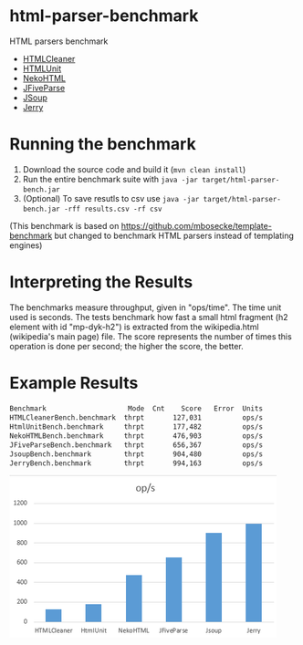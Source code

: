 html-parser-benchmark
================

HTML parsers benchmark

* [HTMLCleaner](http://htmlcleaner.sourceforge.net/)
* [HTMLUnit](https://github.com/HtmlUnit/htmlunit)
* [NekoHTML](http://nekohtml.sourceforge.net/)
* [JFiveParse](https://github.com/digitalfondue/jfiveparse)
* [JSoup](https://github.com/jhy/jsoup)
* [Jerry](https://github.com/oblac/jodd-lagarto)

Running the benchmark
======================

1. Download the source code and build it (`mvn clean install`)
2. Run the entire benchmark suite with `java -jar target/html-parser-bench.jar`
3. (Optional) To save resutls to csv use  `java -jar target/html-parser-bench.jar -rff results.csv -rf csv`

(This benchmark is based on https://github.com/mbosecke/template-benchmark but changed to benchmark HTML parsers instead of templating engines)


Interpreting the Results
========================
The benchmarks measure throughput, given in "ops/time". The time unit used is seconds.
The tests benchmark how fast a small html fragment (h2 element with id "mp-dyk-h2") is extracted from the wikipedia.html (wikipedia's main page) file. 
The score represents the number of times this operation is done per second; the higher the score, the better.

Example Results
===============

```
Benchmark                    Mode  Cnt    Score   Error  Units
HTMLCleanerBench.benchmark  thrpt       127,031          ops/s
HtmlUnitBench.benchmark     thrpt       177,482          ops/s
NekoHTMLBench.benchmark     thrpt       476,903          ops/s
JFiveParseBench.benchmark   thrpt       656,367          ops/s
JsoupBench.benchmark        thrpt       904,480          ops/s
JerryBench.benchmark        thrpt       994,163          ops/s
```

![Template Comparison](results.png)
